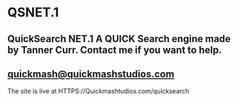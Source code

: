 # QSNET.1
QuickSearch NET.1
A QUICK Search engine made by Tanner Curr.
Contact me if you want to help.
--------------------------------------------
quickmash@quickmashstudios.com
--------------------------------------------
The site is live at
HTTPS://Quickmashtudios.com/quicksearch
